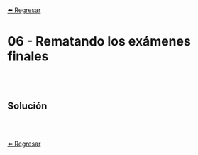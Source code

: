 [⬅️ Regresar](https://github.com/cosmoart/adventJS)

# 06 - Rematando los exámenes finales



<br/>
<br/>

## Solución

```js
```

<br/>

[⬅️ Regresar](https://github.com/cosmoart/adventJS)